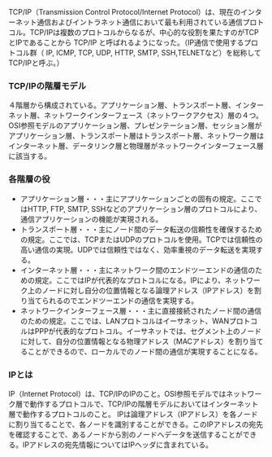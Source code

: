 TCP/IP（Transmission Control Protocol/Internet Protocol）は、現在のインターネット通信およびイントラネット通信において最も利用されている通信プロトコル。TCP/IPは複数のプロトコルからなるが、中心的な役割を果たすのがTCPとIPであることから TCP/IP と呼ばれるようになった。（IP通信で使用するプロトコル群（ IP, ICMP, TCP, UDP, HTTP, SMTP, SSH,TELNETなど）を総称してTCP/IPと呼ぶ。）
### TCP/IPの階層モデル
４階層から構成されている。アプリケーション層、トランスポート層、インターネット層、ネットワークインターフェース（ネットワークアクセス）層の４つ。
OSI参照モデルのアプリケーション層、プレゼンテーション層、セッション層がアプリケーション層、トランスポート層はトランスポート層、ネットワーク層はインターネット層、データリンク層と物理層がネットワークインターフェース層に該当する。
### 各階層の役
- アプリケーション層・・・主にアプリケーションごとの固有の規定。ここではHTTP, FTP, SMTP, SSHなどのアプリケーション層のプロトコルにより、通信アプリケーションの機能が実現される。
- トランスポート層・・・主にノード間のデータ転送の信頼性を確保するための規定。ここでは、TCPまたはUDPのプロトコルを使用。TCPでは信頼性の高い通信の実現。UDPでは信頼性ではなく、効率重視のデータ転送を実現する。
- インターネット層・・・主にネットワーク間のエンドツーエンドの通信のための規定。ここではIPが代表的なプロトコルになる。IPにより、ネットワーク上のノードに対し自分の位置情報となる論理アドレス（IPアドレス）を割り当てられるのでエンドツーエンドの通信を実現する。
- ネットワークインターフェース層・・・主に直接接続されたノード間の通信のための規定。ここでは、LANプロトコルはイーサネット、WANプロトコルはPPPが代表的なプロトコル。イーサネットでは、セグメント上のノードに対して、自分の位置情報となる物理アドレス（MACアドレス）を割り当てることができるので、ローカルでのノード間の通信が実現することになる。
### IPとは
IP（Internet Protocol）は、TCP/IPのIPのこと。OSI参照モデルではネットワーク層で動作するプロトコルで、TCP/IPの階層モデルにおいてはインターネット層で動作するプロトコルのこと。
IPは論理アドレス（IPアドレス）を各ノードに割り当てることで、各ノードを識別することができる。このIPアドレスの宛先を確認することで、あるノードから別のノードへデータを送信することができる。IPアドレスの宛先情報についてはIPヘッダに含まれている。
